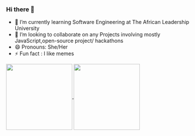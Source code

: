 ### Hi there 👋

- 🌱 I’m currently learning Software Engineering at The African Leadership University
- 👯 I’m looking to collaborate on any Projects involving mostly JavaScript,open-source project/ hackathons 
- 😄 Pronouns: She/Her
- ⚡ Fun fact : I like memes

<a href="https://github.com/anuraghazra/github-readme-stats">
  <img height="180" align="center" src="https://github-readme-stats.vercel.app/api?username=henriettetuombe&show_icons=true&layout=compact" />
</a>
<a href="https://github.com/anuraghazra/convoychat">
  <img height="180" align="center" src="https://github-readme-stats.vercel.app/api/top-langs/?username=henriettetuombe&langs_count=&&layout=compact" />
</a>
